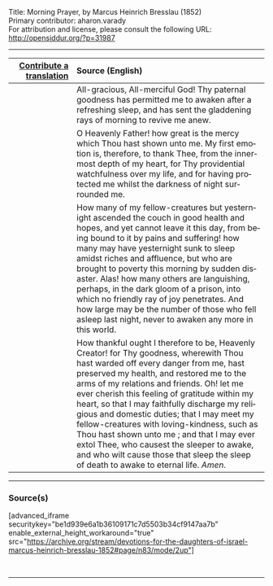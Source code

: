<html>
<head></head>
<body>
Title: Morning Prayer, by Marcus Heinrich Bresslau (1852)<br />
Primary contributor: aharon.varady<br />
For attribution and license, please consult the following URL: <a href="http://opensiddur.org/?p=31987">http://opensiddur.org/?p=31987</a>
<p />
<hr />

<table style="margin-left: auto;margin-right: auto;" class="draggable">
<thead><tr><th id="x" style="text-align: right;"><a href="/contributing/upload/">Contribute a translation</a></th><th style="text-align: left;">Source (English)</th></tr></thead>
<tbody>
<tr><td style="vertical-align:top;" width="25%">
<div class="liturgy" lang="he">

</span></div></td>
 
<td style="vertical-align:top;">
<div class="english" lang="en">
All-gracious, All-merciful God! Thy paternal goodness has permitted me to awaken after a refreshing sleep, and has sent the gladdening rays of morning to revive me anew. 
</div></td></tr>


<tr><td style="vertical-align:top;">
<div class="liturgy" lang="he">

</span></div></td>
 
<td style="vertical-align:top;">
<div class="english" lang="en">
O Heavenly Father! how great is the mercy which Thou hast shown unto me. My first emotion is, therefore, to thank Thee, from the innermost depth of my heart, for Thy providential watchfulness over my life, and for having protected me whilst the darkness of night surrounded me. 
</div></td></tr>


<tr><td style="vertical-align:top;">
<div class="liturgy" lang="he">

</span></div></td>
 
<td style="vertical-align:top;">
<div class="english" lang="en">
How many of my fellow-creatures but yesternight ascended the couch in good health and hopes, and yet cannot leave it this day, from being bound to it by pains and suffering! how many may have yesternight sunk to sleep amidst riches and affluence, but who are brought to poverty this morning by sudden disaster. Alas! how many others are languishing, perhaps, in the dark gloom of a prison, into which no friendly ray of joy penetrates. And how large may be the number of those who fell asleep last night, never to awaken any more in this world. 
</div></td></tr>


<tr><td style="vertical-align:top;">
<div class="liturgy" lang="he">

</span></div></td>
 
<td style="vertical-align:top;">
<div class="english" lang="en">
How thankful ought I therefore to be, Heavenly Creator! for Thy goodness, wherewith Thou hast warded off every danger from me, hast preserved my health, and restored me to the arms of my relations and friends. Oh! let me ever cherish this feeling of gratitude within my heart, so that I may faithfully discharge my religious and domestic duties; that I may meet my fellow-creatures with loving-kindness, such as Thou hast shown unto me ; and that I may ever extol Thee, who causest the sleeper to awake, and who wilt cause those that sleep the sleep of death to awake to eternal life. <em>Amen</em>. 
</div></td></tr>
</tbody></table>

<hr />

<h3>Source(s)</h3>

[advanced_iframe securitykey="be1d939e6a1b36109171c7d5503b34cf9147aa7b" enable_external_height_workaround="true" src="https://archive.org/stream/devotions-for-the-daughters-of-israel-marcus-heinrich-bresslau-1852#page/n83/mode/2up"]

&nbsp;

<hr />

&nbsp;
</body>
</html>
